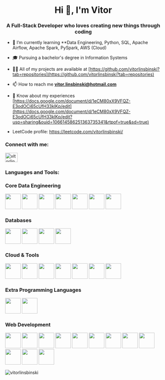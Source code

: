 <h1 align="center">Hi 👋, I'm Vitor</h1>
<h3 align="center">A Full-Stack Developer who loves creating new things through coding</h3>

- 🌱 I’m currently learning **Data Engineering, Python, SQL, Apache Airflow, Apache Spark, PySpark, AWS (Cloud)

- 🎓 Pursuing a bachelor's degree in Information Systems 

- 👨‍💻 All of my projects are available at [https://github.com/vitorlinsbinski?tab=repositories](https://github.com/vitorlinsbinski?tab=repositories)

- 📫 How to reach me **vitor.linsbinski@hotmail.com**

- 📄 Know about my experiences [https://docs.google.com/document/d/1eCM80xX9VFQZ-E3odOCi65cUfH33klKp/edit](https://docs.google.com/document/d/1eCM80xX9VFQZ-E3odOCi65cUfH33klKp/edit?usp=sharing&ouid=106614586251363735341&rtpof=true&sd=true)

- LeetCode profile: https://leetcode.com/vitorlinsbinski/

<h3 align="left">Connect with me:</h3>
<p align="left">
<a href="https://linkedin.com/in/vitorlinsbinski" target="blank"><img align="center" src="https://raw.githubusercontent.com/rahuldkjain/github-profile-readme-generator/master/src/images/icons/Social/linked-in-alt.svg" alt="vitorlinsbinski" height="30" width="40" /></a>
</p>

<h3 align="left">Languages and Tools:</h3>


<h3 align="left">Core Data Engineering</h3>
<p align="left">
  <!-- Core Data Engineering -->
  <img src="https://cdn.jsdelivr.net/gh/devicons/devicon/icons/python/python-original.svg" width="50" height="50"/>
  <img src="https://cdn.jsdelivr.net/gh/devicons/devicon@latest/icons/pandas/pandas-original-wordmark.svg" width="50" height="50"/>
  <img src="https://cdn.jsdelivr.net/gh/devicons/devicon@latest/icons/jupyter/jupyter-original-wordmark.svg" width="50" height="50"/>
  <img src="https://cdn.jsdelivr.net/gh/devicons/devicon@latest/icons/apacheairflow/apacheairflow-original.svg" width="50" height="50"/>
  <img src="https://cdn.jsdelivr.net/gh/devicons/devicon@latest/icons/apachespark/apachespark-original.svg" width="50" height="50"/>
  <img src="https://cdn.jsdelivr.net/gh/devicons/devicon@latest/icons/hadoop/hadoop-original.svg" width="50" height="50"/>
  <img src="https://openwhisk.apache.org/images/icons/icon-kafka-white-trans.png" width="50" height="50"/>
</p>

<h3 align="left">Databases</h3>
<p align="left">
  <!-- Databases -->
  <img src="https://cdn.jsdelivr.net/gh/devicons/devicon/icons/postgresql/postgresql-original.svg" width="50" height="50"/>
  <img src="https://cdn.jsdelivr.net/gh/devicons/devicon/icons/mysql/mysql-original.svg" width="50" height="50"/>
  <img src="https://cdn.jsdelivr.net/gh/devicons/devicon@latest/icons/mongodb/mongodb-plain-wordmark.svg" width="50" height="50"/>
  <img src="https://cdn.jsdelivr.net/gh/devicons/devicon@latest/icons/cassandra/cassandra-original-wordmark.svg" width="50" height="50"/>
</p>

<h3 align="left">Cloud & Tools</h3>
<p align="left">
  <!-- Cloud & Tools -->
  <img src="https://cdn.jsdelivr.net/gh/devicons/devicon@latest/icons/amazonwebservices/amazonwebservices-plain-wordmark.svg" width="50" height="50"/>
  <img src="https://cdn.jsdelivr.net/gh/devicons/devicon/icons/linux/linux-original.svg" width="50" height="50"/>
  <img src="https://cdn.jsdelivr.net/gh/devicons/devicon@latest/icons/docker/docker-plain-wordmark.svg" width="50" height="50"/>
  <img src="https://cdn.jsdelivr.net/gh/devicons/devicon/icons/postman/postman-original.svg" width="50" height="50"/>
  <img src="https://cdn.jsdelivr.net/gh/devicons/devicon@latest/icons/githubactions/githubactions-plain-wordmark.svg" width="50" height="50"/>
  <img src="https://cdn.jsdelivr.net/gh/devicons/devicon/icons/git/git-original.svg" width="50" height="50"/>
  <img src="https://uxwing.com/wp-content/themes/uxwing/download/brands-and-social-media/github-white-icon.png" width="50" height="50"/>
</p>
<h3 align="left">Extra Programming Languages</h3>
<p align="left">
  <!-- Extra Languages -->
  <img src="https://cdn.jsdelivr.net/gh/devicons/devicon/icons/cplusplus/cplusplus-original.svg" width="50" height="50"/>
  <img src="https://cdn.jsdelivr.net/gh/devicons/devicon@latest/icons/java/java-original.svg" width="50" height="50"/>
</p>
<h3 align="left">Web Development</h3>
<p align="left">
  <img src="https://cdn.jsdelivr.net/gh/devicons/devicon/icons/html5/html5-original.svg" width="50" height="50"/>
  <img src="https://cdn.jsdelivr.net/gh/devicons/devicon/icons/css3/css3-original.svg" width="50" height="50"/>
  <img src="https://cdn.jsdelivr.net/gh/devicons/devicon/icons/javascript/javascript-original.svg" width="50" height="50"/>
  <img src="https://cdn.jsdelivr.net/gh/devicons/devicon/icons/typescript/typescript-original.svg" width="50" height="50"/>
  <img src="https://cdn.jsdelivr.net/gh/devicons/devicon/icons/react/react-original.svg" width="50" height="50"/>
  <img src="https://cdn.jsdelivr.net/gh/devicons/devicon/icons/tailwindcss/tailwindcss-original.svg" width="50" height="50"/>
  <img src="https://cdn.jsdelivr.net/gh/devicons/devicon/icons/nextjs/nextjs-original.svg" width="50" height="50"/>
  <img src="https://cdn.jsdelivr.net/gh/devicons/devicon/icons/sass/sass-original.svg" width="50" height="50"/>
  <img src="https://cdn.jsdelivr.net/gh/devicons/devicon/icons/figma/figma-original.svg" width="50" height="50"/>
  <img src="https://cdn.jsdelivr.net/gh/devicons/devicon@latest/icons/nodejs/nodejs-plain-wordmark.svg" width="50" height="50"/>
  <img src="https://cdn.worldvectorlogo.com/logos/expressjs.svg" width="50" height="50"/>
  <img src="https://cdn.jsdelivr.net/gh/devicons/devicon@latest/icons/fastify/fastify-original.svg" width="50" height="50"/>
</p>



<p><img align="center" src="https://github-readme-stats.vercel.app/api/top-langs?username=vitorlinsbinski&show_icons=true&locale=en&layout=compact" alt="vitorlinsbinski" /></p>
